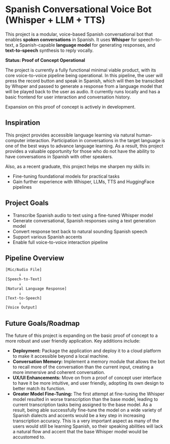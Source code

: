 # Spanish Conversational Voice Bot (Whisper + LLM + TTS)

This project is a modular, voice-based Spanish conversational bot that enables **spoken conversations** in Spanish. It uses **Whisper** for speech-to-text, a Spanish-capable **language model** for generating responses, and **text-to-speech** synthesis to reply vocally.

**Status: Proof of Concept Operational**

The project is currently a fully functional minimal viable product, with its core voice-to-voice pipeline being operational. In this pipeline, the user will press the record button and speak in Spanish, which will then be transcibed by Whsper and passed to generate a response from a language model that will be played back to the user as audio. It currently runs locally and has a basic frontend for user interaction and conversation history. 

Expansion on this proof of concept is actively in development. 

## Inspiration

This project provides accessible language learning via natural human-computer interaction. Participation in conversations in the target language is one of the best ways to advance language learning. As a result, this project provides a valuable opportunity for those who do not have the ability to have conversations in Spanish with other speakers.

Also, as a recent graduate, this project helps me sharpen my skills in:
- Fine-tuning foundational models for practical tasks
- Gain further experience with Whisper, LLMs, TTS and HuggingFace pipelines
  
## Project Goals

- Transcribe Spanish audio to text using a fine-tuned Whisper model
- Generate conversational, Spanish responses using a text generation model
- Convert response text back to natural sounding Spanish speech
- Support various Spanish accents
- Enable full voice-to-voice interaction pipeline

## Pipeline Overview

```bash
[Mic/Audio File]
      ↓
[Speech-to-Text]
      ↓
[Natural Language Response]
      ↓
[Text-to-Speech]
      ↓
[Voice Output]
```

## Future Goals/Roadmap

The future of this project is expanding on the basic proof of concept to a more robust and user friendly application. Key additions include:

- **Deployment:** Package the application and deploy it to a cloud platform to make it accessible beyond a local machine.
- **Conversation Memory:** Implement a memory module that allows the bot to recall more of the conversation than the current input, creating a more immersive and coherent conversation.
- **UX/UI Enhancements:** Move on from a proof of concept user interface to have it be more intuitive, and user friendly, adopting its own design to better match its function.
- **Greater Model Fine-Tuning:** The first attempt at fine-tuning the Whisper model resulted in worse transcription than the base model, leading to current transcription tasks being assigned to the base model. As a result, being able successfully fine-tune the model on a wide variety of Spanish dialects and accents would be a key step in increasing transcription accuracy. This is a very important aspect as many of the users would still be learning Spanish, so their speaking abilities will lack a natural flow and accent that the base Whisper model would be accustomed to. 


